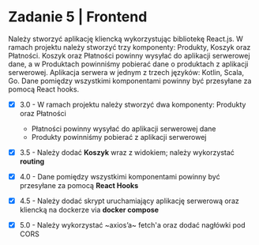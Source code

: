 # Zadanie 5 | Frontend

Należy stworzyć aplikację kliencką wykorzystując bibliotekę React.js. W ramach projektu należy stworzyć trzy komponenty: Produkty, Koszyk oraz Płatności. Koszyk oraz Płatności powinny wysyłać do aplikacji serwerowej dane, a w Produktach powinniśmy pobierać dane o produktach z aplikacji serwerowej. Aplikacja serwera w jednym z trzech języków: Kotlin, Scala, Go. Dane pomiędzy wszystkimi komponentami powinny być przesyłane za pomocą React hooks.

- [x] 3.0 - W ramach projektu należy stworzyć dwa komponenty: Produkty oraz Płatności
  - Płatności powinny wysyłać do aplikacji serwerowej dane
  - Produkty powinniśmy pobierać z aplikacji serwerowej
- [x] 3.5 - Należy dodać **Koszyk** wraz z widokiem; należy wykorzystać **routing**
- [x] 4.0 - Dane pomiędzy wszystkimi komponentami powinny być przesyłane za pomocą **React Hooks**
- [x] 4.5 - Należy dodać skrypt uruchamiający aplikację serwerową oraz kliencką na dockerze via **docker compose**
- [x] 5.0 - Należy wykorzystać ~axios’a~ fetch'a oraz dodać nagłówki pod CORS

